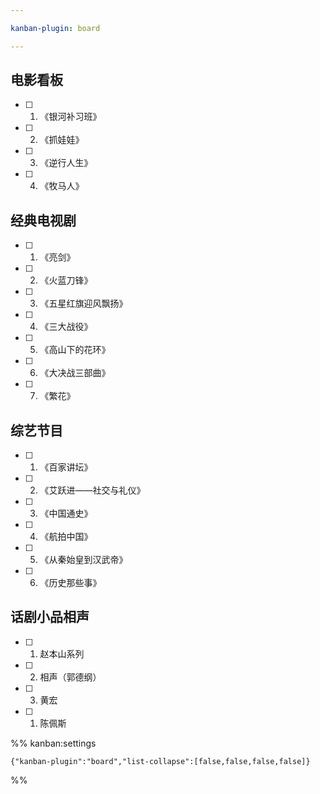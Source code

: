 ```yaml
---

kanban-plugin: board

---
```


## 电影看板

- [ ] 1. 《银河补习班》
- [ ] 2. 《抓娃娃》
- [ ] 3. 《逆行人生》
- [ ] 4. 《牧马人》


## 经典电视剧

- [ ] 1. 《亮剑》
- [ ] 2. 《火蓝刀锋》
- [ ] 3. 《五星红旗迎风飘扬》
- [ ] 4. 《三大战役》
- [ ] 5. 《高山下的花环》
- [ ] 6. 《大决战三部曲》
- [ ] 7. 《繁花》


## 综艺节目

- [ ] 1. 《百家讲坛》
- [ ] 2. 《艾跃进——社交与礼仪》
- [ ] 3. 《中国通史》
- [ ] 4. 《航拍中国》
- [ ] 5. 《从秦始皇到汉武帝》
- [ ] 6. 《历史那些事》


## 话剧小品相声

- [ ] 1. 赵本山系列
- [ ] 2. 相声（郭德纲）
- [ ] 3. 黄宏
- [ ] 1. 陈佩斯




%% kanban:settings
```
{"kanban-plugin":"board","list-collapse":[false,false,false,false]}
```
%%